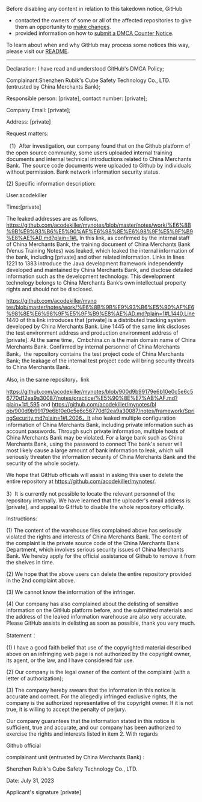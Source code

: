 Before disabling any content in relation to this takedown notice, GitHub
- contacted the owners of some or all of the affected repositories to give them an opportunity to [make changes](https://docs.github.com/en/github/site-policy/dmca-takedown-policy#a-how-does-this-actually-work).
- provided information on how to [submit a DMCA Counter Notice](https://docs.github.com/en/articles/guide-to-submitting-a-dmca-counter-notice).

To learn about when and why GitHub may process some notices this way, please visit our [README](https://github.com/github/dmca/blob/master/README.md#anatomy-of-a-takedown-notice).

---

Declaration: I have read and understood GitHub's DMCA Policy;

Complainant:Shenzhen Rubik's Cube Safety Technology Co., LTD. (entrusted by China Merchants Bank);

Responsible person: [private], contact number: [private];

Company Email: [private];

Address: [private]

 Request matters:

（1）After investigation, our company found that on the Github platform of the open source community, some users uploaded internal training documents and internal technical introductions related to China Merchants Bank. The source code documents were uploaded to Github by individuals without permission. Bank network information security status.

(2) Specific information description:

User:acodekiller

Time:[private]  

The leaked addresses are as follows, https://github.com/acodekiller/mynotes/blob/master/notes/work/%E6%8B%9B%E9%93%B6%E5%90%AF%E6%98%8E%E6%98%9F%E5%9F%B9%E8%AE%AD.md?plain=1#L In this link, as confirmed by the internal staff of China Merchants Bank, the training document of China Merchants Bank (Venus Training Notes) was leaked, which leaked the internal information of the bank, including [private] and other related information. Links in lines 1221 to 1383 introduce the Java development framework independently developed and maintained by China Merchants Bank, and disclose detailed information such as the development technology. This development technology belongs to China Merchants Bank’s own intellectual property rights and should not be disclosed.

https://github.com/acodekiller/myno​tes/blob/master/notes/work/%E6%8B%9B%E9%93%B6%E5%90%AF%E6%98%8E%E6%98%9F%E5%9F%B9%E8%AE%AD.md?plain=1#L1440,Line 1440 of this link introduces that [private] is a distributed tracking system developed by China Merchants Bank. Line 1445 of the same link discloses the test environment address and production environment address of [private]. At the same time，Cmbchina.cn is the main domain name of China Merchants Bank. Confirmed by internal personnel of China Merchants Bank，the repository contains the test project code of China Merchants Bank; the leakage of the internal test project code will bring security threats to China Merchants Bank.

Also, in the same repository，link

https://github.com/acodekiller/mynotes/blob/900d9b99179e6b10e0c5e6c56770d12ea9a30087/notes/practice/%E5%90%8E%E7%AB%AF.md?plain=1#L595 and https://github.com/acodekiller/mynotes/bl​ob/900d9b99179e6b10e0c5e6c56770d12ea9a30087/notes/framework/SpringSecurity.md?plain=1#L2006，It also leaked multiple configuration information of China Merchants Bank, including private information such as account passwords. Through such priva​te information, multiple hosts of China Merchants Bank may be violated. For a large bank such as China Merchants Bank, using the password to connect The bank's server will most likely cause a large amount of bank information to leak, which will seriously threaten the information security of China Merchants Bank and the security ​of the whole society.

We hope that GitHub officials will assist in asking this user to delete the entire repository at https://github.com/acodekiller/mynotes/.

3）It is currently not possible to locate the relevant personnel of the repository internally. We have learned that the uploader's email address is: [private], and appeal to GitHub to disable the whole repository officially.

Instructions:

(1) The content of the warehouse files complained above has seriously violated the rights and interests of China Merchants Bank. The content of the complaint is the private source code of the China Merchants Bank Department, which involves serious security issues of China Merchants Bank. We hereby apply for the official assistance of Github to remove it from the shelves in time.

(2) We hope that the above users can delete the entire repository provided in the 2nd complaint above.

(3) We cannot know the information of the infringer.

(4) Our company has also complained about the delisting of sensitive information on the GitHub platform before, and the submitted materials and the address of the leaked information warehouse are also very accurate. Please GitHub assists in delisting as soon as possible, thank you very much.

Statement：

(1) I have a good faith belief that use of the copyrighted material described above on an infringing web page is not authorized by the copyright owner, its agent, or the law, and I have considered fair use.

(2) Our company is the legal owner of the content of the complaint (with a letter of authorization);

(3) The company hereby swears that the information in this notice is accurate and correct. For the allegedly infringed exclusive rights, the company is the authorized representative of the copyright owner. If it is not true, it is willing to accept the penalty of perjury.

Our company guarantees that the information stated in this notice is sufficient, true and accurate, and our company has been authorized to exercise the rights and interests listed in item 2.
With regards

Github official

complainant unit (entrusted by China Merchants Bank) :

Shenzhen Rubik's Cube Safety Technology Co., LTD.

Date: July 31, 2023

Applicant's signature [private]
